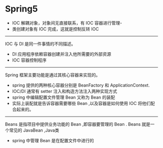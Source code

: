 # Spring5

- IOC 解耦对象，对象间无直接联系，有 IOC 容器进行管理-
- 类创建对象有 IOC 完成，这就是控制反转 IOC

---





IOC 与 DI 是同一件事情的不同描述。

-  DI 应用程序依赖容器创建并注入他所需要的外部资源
- IOC  容器控制程序



---





Spring 框架主要功能是通过其核心容器来实现的。

- spring 提供的两种核心容器分别是 BeanFactory 和 ApplicationContext.
- IOC/DI 通常有 setter 注入和构造方法注入两种实现方式
- spring 中编辑配置文件管理 Bean 又称为 Bean 的装配
- 实际上装配就是告诉容器需要哪些 Bean ,以及容器是如何使用 IOC 将他们配合起来的。



---



Beans 是指项目中提供业务功能的 Bean ,即容器要管理的 Bean . Beans 就是一个常见的 JavaBean ,Java类

- spring 中管理 Bean 是在配置文件中进行的